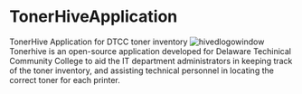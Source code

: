 # TonerHiveApplication
TonerHive Application for DTCC toner inventory
![hivedlogowindow](https://user-images.githubusercontent.com/31252532/49591523-a5cf9980-f93c-11e8-9a6b-bb5180cfb30f.png)
Tonerhive is an open-source application developed for Delaware Techinical Community College to aid the IT department administrators in keeping track of the toner inventory, and assisting technical personnel in locating the correct toner for each printer.
